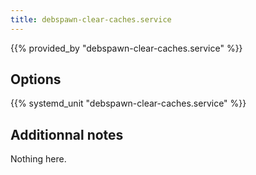 ```yaml
---
title: debspawn-clear-caches.service
---
```


{{% provided_by "debspawn-clear-caches.service" %}}

## Options

{{% systemd_unit "debspawn-clear-caches.service" %}}

## Additionnal notes

Nothing here.
